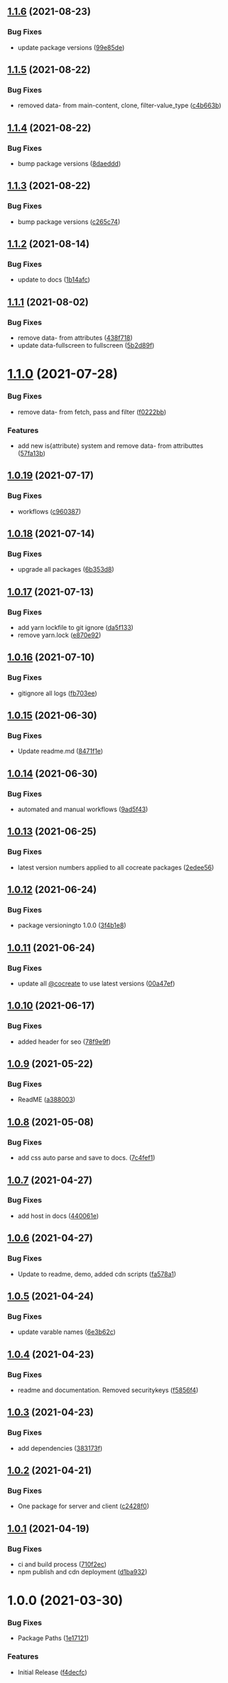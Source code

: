 ## [1.1.6](https://github.com/CoCreate-app/CoCreate-google-auth/compare/v1.1.5...v1.1.6) (2021-08-23)


### Bug Fixes

* update package versions ([99e85de](https://github.com/CoCreate-app/CoCreate-google-auth/commit/99e85de43537ae8cec65646dbfad66650a32cf9a))

## [1.1.5](https://github.com/CoCreate-app/CoCreate-google-auth/compare/v1.1.4...v1.1.5) (2021-08-22)


### Bug Fixes

* removed data- from main-content, clone, filter-value_type ([c4b663b](https://github.com/CoCreate-app/CoCreate-google-auth/commit/c4b663be8b5caa7663918e042c90140602894144))

## [1.1.4](https://github.com/CoCreate-app/CoCreate-google-auth/compare/v1.1.3...v1.1.4) (2021-08-22)


### Bug Fixes

* bump package versions ([8daeddd](https://github.com/CoCreate-app/CoCreate-google-auth/commit/8daedddbf5472f0d23ea327ae25d3675b71b274b))

## [1.1.3](https://github.com/CoCreate-app/CoCreate-google-auth/compare/v1.1.2...v1.1.3) (2021-08-22)


### Bug Fixes

* bump package versions ([c265c74](https://github.com/CoCreate-app/CoCreate-google-auth/commit/c265c748ad27b4bae9f45541509315c986f75ad6))

## [1.1.2](https://github.com/CoCreate-app/CoCreate-google-auth/compare/v1.1.1...v1.1.2) (2021-08-14)


### Bug Fixes

* update to  docs ([1b14afc](https://github.com/CoCreate-app/CoCreate-google-auth/commit/1b14afc79df0be064ad64f069c6769195fa9f4f8))

## [1.1.1](https://github.com/CoCreate-app/CoCreate-google-auth/compare/v1.1.0...v1.1.1) (2021-08-02)


### Bug Fixes

* remove data- from attributes ([438f718](https://github.com/CoCreate-app/CoCreate-google-auth/commit/438f718b4db08876333b52dabc01e5a40da61340))
* update data-fullscreen to fullscreen ([5b2d89f](https://github.com/CoCreate-app/CoCreate-google-auth/commit/5b2d89fb62769e1831158cc053c06d51da001b8c))

# [1.1.0](https://github.com/CoCreate-app/CoCreate-google-auth/compare/v1.0.19...v1.1.0) (2021-07-28)


### Bug Fixes

* remove data- from fetch, pass and filter ([f0222bb](https://github.com/CoCreate-app/CoCreate-google-auth/commit/f0222bbc506dfd771976c6238b97c313a7e895d7))


### Features

* add new is{attribute} system and remove data- from attributtes ([57fa13b](https://github.com/CoCreate-app/CoCreate-google-auth/commit/57fa13bd88a885c479739592e0fecb2cb154ade0))

## [1.0.19](https://github.com/CoCreate-app/CoCreate-google-auth/compare/v1.0.18...v1.0.19) (2021-07-17)


### Bug Fixes

* workflows ([c960387](https://github.com/CoCreate-app/CoCreate-google-auth/commit/c9603878e133680321a4c1f33211a1c2bc9ea830))

## [1.0.18](https://github.com/CoCreate-app/CoCreate-google-auth/compare/v1.0.17...v1.0.18) (2021-07-14)


### Bug Fixes

* upgrade all packages ([6b353d8](https://github.com/CoCreate-app/CoCreate-google-auth/commit/6b353d8db0cc2bbf8e00abccbdd4c91ee9115c0d))

## [1.0.17](https://github.com/CoCreate-app/CoCreate-google-auth/compare/v1.0.16...v1.0.17) (2021-07-13)


### Bug Fixes

* add yarn lockfile to git ignore ([da5f133](https://github.com/CoCreate-app/CoCreate-google-auth/commit/da5f1332f98264148fd49f8019e7bf094f0378ff))
* remove yarn.lock ([e870e92](https://github.com/CoCreate-app/CoCreate-google-auth/commit/e870e92f99783d70cb7fc7d447ca21d3d7230479))

## [1.0.16](https://github.com/CoCreate-app/CoCreate-google-auth/compare/v1.0.15...v1.0.16) (2021-07-10)


### Bug Fixes

* gitignore all logs ([fb703ee](https://github.com/CoCreate-app/CoCreate-google-auth/commit/fb703ee07903aebb11e50ec31fca497921c4a267))

## [1.0.15](https://github.com/CoCreate-app/CoCreate-google-auth/compare/v1.0.14...v1.0.15) (2021-06-30)


### Bug Fixes

* Update readme.md ([8471f1e](https://github.com/CoCreate-app/CoCreate-google-auth/commit/8471f1eacd7ba5695b62a2594c3f5fbd3e29df05))

## [1.0.14](https://github.com/CoCreate-app/CoCreate-google-auth/compare/v1.0.13...v1.0.14) (2021-06-30)


### Bug Fixes

* automated and manual workflows ([9ad5f43](https://github.com/CoCreate-app/CoCreate-google-auth/commit/9ad5f43e36e032b81f14a6b7843d00ff769f7c80))

## [1.0.13](https://github.com/CoCreate-app/CoCreate-google-auth/compare/v1.0.12...v1.0.13) (2021-06-25)


### Bug Fixes

* latest version numbers applied to all cocreate packages ([2edee56](https://github.com/CoCreate-app/CoCreate-google-auth/commit/2edee56269f4b1d892d26ab7d6a4ab4782785c94))

## [1.0.12](https://github.com/CoCreate-app/CoCreate-google-auth/compare/v1.0.11...v1.0.12) (2021-06-24)


### Bug Fixes

* package versioningto 1.0.0 ([3f4b1e8](https://github.com/CoCreate-app/CoCreate-google-auth/commit/3f4b1e855c4298e41598cede39efc0552954a84d))

## [1.0.11](https://github.com/CoCreate-app/CoCreate-google-auth/compare/v1.0.10...v1.0.11) (2021-06-24)


### Bug Fixes

* update all [@cocreate](https://github.com/cocreate) to use latest versions ([00a47ef](https://github.com/CoCreate-app/CoCreate-google-auth/commit/00a47ef3102cb99d020e6c2c90ceda2b2bf168b7))

## [1.0.10](https://github.com/CoCreate-app/CoCreate-google-auth/compare/v1.0.9...v1.0.10) (2021-06-17)


### Bug Fixes

* added header for seo ([78f9e9f](https://github.com/CoCreate-app/CoCreate-google-auth/commit/78f9e9ff468e330b2dd876abf1e02808a75ab27e))

## [1.0.9](https://github.com/CoCreate-app/CoCreate-google-auth/compare/v1.0.8...v1.0.9) (2021-05-22)


### Bug Fixes

* ReadME ([a388003](https://github.com/CoCreate-app/CoCreate-google-auth/commit/a3880038f15247f403d882d1e4047ae8ab85fcf8))

## [1.0.8](https://github.com/CoCreate-app/CoCreate-google-auth/compare/v1.0.7...v1.0.8) (2021-05-08)


### Bug Fixes

* add css auto parse and save to docs. ([7c4fef1](https://github.com/CoCreate-app/CoCreate-google-auth/commit/7c4fef1ba5293cc3532025c5c6d8b9a4ca5ae966))

## [1.0.7](https://github.com/CoCreate-app/CoCreate-google-auth/compare/v1.0.6...v1.0.7) (2021-04-27)


### Bug Fixes

* add host in docs ([440061e](https://github.com/CoCreate-app/CoCreate-google-auth/commit/440061e31aec9dc6bd4a3b0d1be638400b291bd0))

## [1.0.6](https://github.com/CoCreate-app/CoCreate-google-auth/compare/v1.0.5...v1.0.6) (2021-04-27)


### Bug Fixes

* Update to readme, demo, added cdn scripts ([fa578a1](https://github.com/CoCreate-app/CoCreate-google-auth/commit/fa578a165f9bd1a7c623b53a051c70683df35333))

## [1.0.5](https://github.com/CoCreate-app/CoCreate-google-auth/compare/v1.0.4...v1.0.5) (2021-04-24)


### Bug Fixes

* update varable names ([6e3b62c](https://github.com/CoCreate-app/CoCreate-google-auth/commit/6e3b62caf98617acdb1179b56a0695df14ae4f61))

## [1.0.4](https://github.com/CoCreate-app/CoCreate-google-auth/compare/v1.0.3...v1.0.4) (2021-04-23)


### Bug Fixes

* readme and documentation. Removed securitykeys ([f5856f4](https://github.com/CoCreate-app/CoCreate-google-auth/commit/f5856f4659f2f02fd76c767978c4ade26dbc6b13))

## [1.0.3](https://github.com/CoCreate-app/CoCreate-google-auth/compare/v1.0.2...v1.0.3) (2021-04-23)


### Bug Fixes

* add dependencies ([383173f](https://github.com/CoCreate-app/CoCreate-google-auth/commit/383173f7f0ae2eea6dd1a60b336d21fc3795568e))

## [1.0.2](https://github.com/CoCreate-app/CoCreate-google-auth/compare/v1.0.1...v1.0.2) (2021-04-21)


### Bug Fixes

* One package for server and client ([c2428f0](https://github.com/CoCreate-app/CoCreate-google-auth/commit/c2428f0aab919854a58fb20a22fd4f7e87d9b7b6))

## [1.0.1](https://github.com/CoCreate-app/CoCreate-google-auth/compare/v1.0.0...v1.0.1) (2021-04-19)


### Bug Fixes

* ci and build process ([710f2ec](https://github.com/CoCreate-app/CoCreate-google-auth/commit/710f2ec712ad2849b4f45aecacf8171dd7fac8c6))
* npm publish and cdn deployment ([d1ba932](https://github.com/CoCreate-app/CoCreate-google-auth/commit/d1ba932ed56055852c2ec94db7f55e2cd08503ab))

# 1.0.0 (2021-03-30)


### Bug Fixes

* Package Paths ([1e17121](https://github.com/CoCreate-app/CoCreate-google-auth/commit/1e17121e0a9860a8174adf97db85bdd95eb1a191))


### Features

* Initial Release ([f4decfc](https://github.com/CoCreate-app/CoCreate-google-auth/commit/f4decfcfd6064a59f406010dc61bdd93a126cf22))
